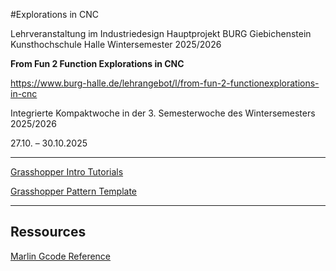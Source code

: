 
#Explorations in CNC 

Lehrveranstaltung im Industriedesign Hauptprojekt BURG Giebichenstein Kunsthochschule Halle Wintersemester 2025/2026

**From Fun 2 Function Explorations in CNC**

https://www.burg-halle.de/lehrangebot/l/from-fun-2-functionexplorations-in-cnc

Integrierte Kompaktwoche in der 3. Semesterwoche des Wintersemesters 2025/2026

27.10. – 30.10.2025

____

[Grasshopper Intro Tutorials](Courses/Explorations_in_CNC/GrasshopperIntroTutorials.md)

[Grasshopper Pattern Template](Courses/Explorations_in_CNC/PatternTemplate.md)

___

## Ressources

[Marlin Gcode Reference](https://marlinfw.org/meta/gcode/)

